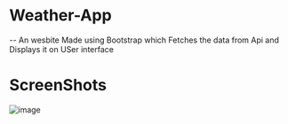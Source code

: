 # Weather-App

-- An wesbite Made using Bootstrap which Fetches the data from Api and Displays it on USer interface


# ScreenShots

![image](https://user-images.githubusercontent.com/81288721/209161847-be634691-3731-4bd8-8a1d-77a318dfff63.png)
